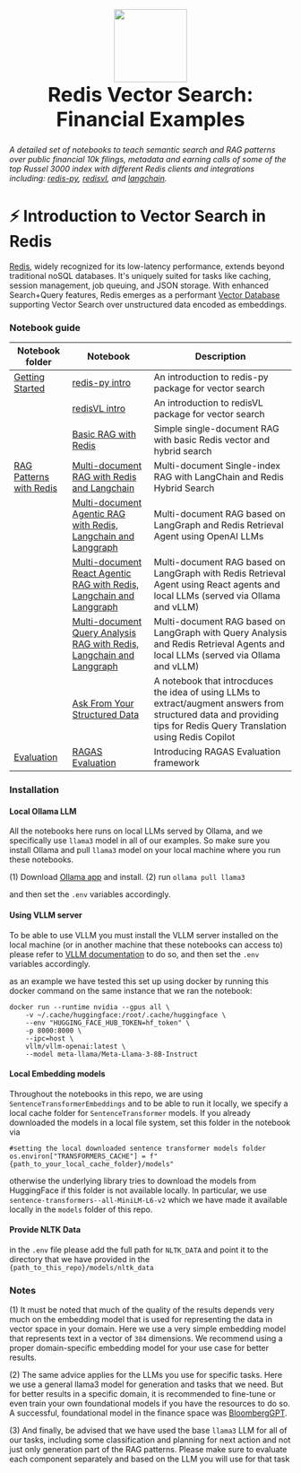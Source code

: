 
<div align="center">
    <div><img src="assets/redis_logo.svg" style="width: 130px"> </div>
    <div style="display: inline-block; text-align: center; margin-bottom: 10px;">
        <span style="font-size: 36px;"><b>Redis Vector Search: Financial Examples</b></span>
        <br />
    </div>
    <br />
</div>



*A detailed set of notebooks to teach semantic search and RAG patterns over public financial 10k filings, metadata and earning calls of some of the top Russel 3000 index with different Redis clients and integrations including: [redis-py](https://redis-py.readthedocs.io/en/stable/index.html), [redisvl](https://redisvl.com), and [langchain](https://python.langchain.com/docs/integrations/vectorstores/redis).*

# ⚡ Introduction to Vector Search in Redis
[Redis](https://redis.com), widely recognized for its low-latency performance, extends beyond traditional noSQL databases. It's uniquely suited for tasks like caching, session management, job queuing, and JSON storage. With enhanced Search+Query features, Redis emerges as a performant [Vector Database](https://redis.com/solutions/use-cases/vector-database) supporting Vector Search over unstructured data encoded as embeddings.

### Notebook guide 

| Notebook folder                                      | Notebook                                                                                                                                                            | Description                                                                                                                                                | 
|------------------------------------------------------|---------------------------------------------------------------------------------------------------------------------------------------------------------------------|------------------------------------------------------------------------------------------------------------------------------------------------------------|
|[Getting Started](./1_getting_started)                | [redis-py intro](./1_getting_started/01-redis-py.ipynb)                                                                                                             | An introduction to redis-py package for vector search                                                                                                      |
|                                                      | [redisVL intro](./1_getting_started/02-redisvl.ipynb)                                                                                                               | An introduction to redisVL package for vector search                                                                                                       |
|                                                      | [Basic RAG with Redis](./1_getting_started/03-basic-RAG-langchain.ipynb)                                                                                            | Simple single-document RAG with basic Redis vector and hybrid search                                                                                       |
|[RAG Patterns with Redis](./2_RAG_patterns_with_redis) | [Multi-document RAG with Redis and Langchain](./2_RAG_patterns_with_redis/04-multi-document-RAG-langchain.ipynb)                                                   | Multi-document Single-index RAG with LangChain and Redis Hybrid Search                                                                                     |
|                                                      | [Multi-document Agentic RAG with Redis, Langchain and Langgraph](./2_RAG_patterns_with_redis/05-multi-document-langgraph_agentic_RAG_with_OpenAI.ipynb)             | Multi-document RAG based on LangGraph and Redis Retrieval Agent using OpenAI LLMs                                                                          |
|                                                      | [Multi-document React Agentic RAG with Redis, Langchain and Langgraph](./2_RAG_patterns_with_redis/06-multi-document-langgraph_react_agentic_RAG.ipynb)             | Multi-document RAG based on LangGraph with Redis Retrieval Agent using React agents and local LLMs (served via Ollama and vLLM)                            |
|                                                      | [Multi-document Query Analysis RAG with Redis, Langchain and Langgraph](./2_RAG_patterns_with_redis/07-multi-document-langgraph_query_analysis_RAG.ipynb) | Multi-document RAG based on LangGraph with Query Analysis and Redis Retrieval Agents and local LLMs (served via Ollama and vLLM)                      |
|                                                      | [Ask From Your Structured Data](./2_RAG_patterns_with_redis/08-ask-from-structured-data.ipynb)                                                                      | A notebook that introcduces the idea of using LLMs to extract/augment answers from structured data and providing tips for Redis Query Translation using Redis Copilot |
|[Evaluation](./3_evaluation)                          | [RAGAS Evaluation](./3_evaluation/ragas.ipynb)                                                                                                                      | Introducing RAGAS Evaluation framework                                                                                                                      |


### Installation

#### Local Ollama LLM
All the notebooks here runs on local LLMs served by Ollama, and we specifically use `llama3` model in all of our examples. 
So make sure you install Ollama and pull `llama3` model on your local machine where you run these notebooks.

(1) Download [Ollama app](https://ollama.ai/) and install.
(2) run `ollama pull llama3`

and then set the `.env` variables accordingly.

#### Using VLLM server

To be able to use VLLM you must install the VLLM server installed 
on the local machine (or in another machine that these notebooks can access to)
please refer to [VLLM documentation](https://docs.vllm.ai/en/stable/serving/deploying_with_docker.html) to do so, and then set the `.env` variables accordingly.

as an example we have tested this set up using docker 
by running this docker command on the same instance that we ran the notebook:
```
docker run --runtime nvidia --gpus all \
    -v ~/.cache/huggingface:/root/.cache/huggingface \
    --env "HUGGING_FACE_HUB_TOKEN=hf_token" \
    -p 8000:8000 \
    --ipc=host \
    vllm/vllm-openai:latest \
    --model meta-llama/Meta-Llama-3-8B-Instruct
```

#### Local Embedding models

Throughout the notebooks in this repo, we are using `SentenceTransformerEmbeddings` and to be able to run it locally, 
we specify a local cache folder for `SentenceTransformer` models. 
If you already downloaded the models in a local file system, set this folder in the notebook via

```code
#setting the local downloaded sentence transformer models folder
os.environ["TRANSFORMERS_CACHE"] = f"{path_to_your_local_cache_folder}/models"
```

otherwise the underlying library tries to download the models from HuggingFace if this folder is not available locally.
In particular, we use `sentence-transformers--all-MiniLM-L6-v2` which we have made it available locally in the `models` 
folder of this repo.

#### Provide NLTK Data
in the `.env` file please add the full path for `NLTK_DATA` and point it to the directory that we have provided in the 
`{path_to_this_repo}/models/nltk_data`


### Notes
(1) It must be noted that much of the quality of the results depends very much on the embedding model that is used 
for representing the data in vector space in your domain. Here we use a very simple embedding model that represents text 
in a vector of `384` dimensions. We recommend using a proper domain-specific 
embedding model for your use case for better results.

(2) The same advice applies for the LLMs you use for specific tasks. Here we use a general llama3 model for generation 
and tasks that we need. But for better results in a specific domain, it is recommended to fine-tune or
even train your own foundational models if you have the resources to do so. A successful, foundational model 
in the finance space was [BloombergGPT](https://arxiv.org/abs/2303.17564).  

(3) And finally, be advised that we have used the base `llama3` LLM for all of our tasks, including some classification 
and planning for next action and not just only generation part of the RAG patterns. 
Please make sure to evaluate each component separately and based on the LLM you will use for that task
